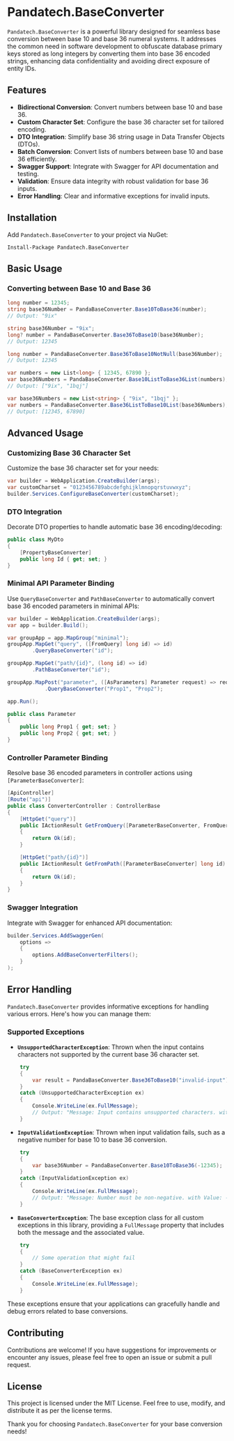 # Pandatech.BaseConverter

`Pandatech.BaseConverter` is a powerful library designed for seamless base conversion between base 10 and base 36
numeral systems. It addresses the common need in software development to obfuscate database primary keys stored as long
integers by converting them into base 36 encoded strings, enhancing data confidentiality and avoiding direct exposure of
entity IDs.

## Features

- **Bidirectional Conversion**: Convert numbers between base 10 and base 36.
- **Custom Character Set**: Configure the base 36 character set for tailored encoding.
- **DTO Integration**: Simplify base 36 string usage in Data Transfer Objects (DTOs).
- **Batch Conversion**: Convert lists of numbers between base 10 and base 36 efficiently.
- **Swagger Support**: Integrate with Swagger for API documentation and testing.
- **Validation**: Ensure data integrity with robust validation for base 36 inputs.
- **Error Handling**: Clear and informative exceptions for invalid inputs.

## Installation

Add `Pandatech.BaseConverter` to your project via NuGet:

```shell
Install-Package Pandatech.BaseConverter
```

## Basic Usage

### Converting between Base 10 and Base 36

```csharp
long number = 12345;
string base36Number = PandaBaseConverter.Base10ToBase36(number);
// Output: "9ix"

string base36Number = "9ix";
long? number = PandaBaseConverter.Base36ToBase10(base36Number);
// Output: 12345

long number = PandaBaseConverter.Base36ToBase10NotNull(base36Number);
// Output: 12345

var numbers = new List<long> { 12345, 67890 };
var base36Numbers = PandaBaseConverter.Base10ListToBase36List(numbers);
// Output: ["9ix", "1bqj"]

var base36Numbers = new List<string> { "9ix", "1bqj" };
var numbers = PandaBaseConverter.Base36ListToBase10List(base36Numbers);
// Output: [12345, 67890]
```

## Advanced Usage

### Customizing Base 36 Character Set

Customize the base 36 character set for your needs:

```csharp
var builder = WebApplication.CreateBuilder(args);
var customCharset = "0123456789abcdefghijklmnopqrstuvwxyz";
builder.Services.ConfigureBaseConverter(customCharset);
```

### DTO Integration

Decorate DTO properties to handle automatic base 36 encoding/decoding:

```csharp
public class MyDto
{
    [PropertyBaseConverter]
    public long Id { get; set; }
}
```

### Minimal API Parameter Binding

Use `QueryBaseConverter` and `PathBaseConverter` to automatically convert base 36 encoded parameters in minimal APIs:

```csharp
var builder = WebApplication.CreateBuilder(args);
var app = builder.Build();

var groupApp = app.MapGroup("minimal");
groupApp.MapGet("query", ([FromQuery] long id) => id)
        .QueryBaseConverter("id");

groupApp.MapGet("path/{id}", (long id) => id)
        .PathBaseConverter("id");

groupApp.MapPost("parameter", ([AsParameters] Parameter request) => request)
            .QueryBaseConverter("Prop1", "Prop2");

app.Run();

public class Parameter
{
    public long Prop1 { get; set; }
    public long Prop2 { get; set; }
}
```

### Controller Parameter Binding

Resolve base 36 encoded parameters in controller actions using `[ParameterBaseConverter]`:

```csharp
[ApiController]
[Route("api")]
public class ConverterController : ControllerBase
{
    [HttpGet("query")]
    public IActionResult GetFromQuery([ParameterBaseConverter, FromQuery] long id)
    {
        return Ok(id);
    }

    [HttpGet("path/{id}")]
    public IActionResult GetFromPath([ParameterBaseConverter] long id)
    {
        return Ok(id);
    }
}
```

### Swagger Integration

Integrate with Swagger for enhanced API documentation:

```csharp
builder.Services.AddSwaggerGen(
    options =>
    {
        options.AddBaseConverterFilters();
    }
);
```

## Error Handling

`Pandatech.BaseConverter` provides informative exceptions for handling various errors. Here's how you can manage them:

### Supported Exceptions

- **`UnsupportedCharacterException`**: Thrown when the input contains characters not supported by the current base 36
  character set.

```csharp
    try
    {
        var result = PandaBaseConverter.Base36ToBase10("invalid-input");
    }
    catch (UnsupportedCharacterException ex)
    {
        Console.WriteLine(ex.FullMessage);
        // Output: "Message: Input contains unsupported characters. with Value: invalid-input"
    }
```

- **`InputValidationException`**: Thrown when input validation fails, such as a negative number for base 10 to base 36
  conversion.

```csharp
    try
    {
        var base36Number = PandaBaseConverter.Base10ToBase36(-12345);
    }
    catch (InputValidationException ex)
    {
        Console.WriteLine(ex.FullMessage);
        // Output: "Message: Number must be non-negative. with Value: -12345"
    }
```

- **`BaseConverterException`**: The base exception class for all custom exceptions in this library, providing
  a `FullMessage` property that includes both the message and the associated value.

```csharp
    try
    {
        // Some operation that might fail
    }
    catch (BaseConverterException ex)
    {
        Console.WriteLine(ex.FullMessage);
    }
 ```

These exceptions ensure that your applications can gracefully handle and debug errors related to base conversions.

## Contributing

Contributions are welcome! If you have suggestions for improvements or encounter any issues, please feel free to open an
issue or submit a pull request.

## License

This project is licensed under the MIT License. Feel free to use, modify, and distribute it as per the license terms.

Thank you for choosing `Pandatech.BaseConverter` for your base conversion needs!

